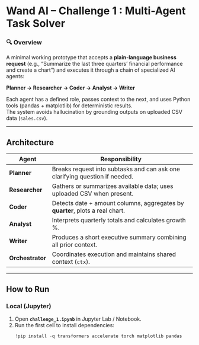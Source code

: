 # Wand AI – Challenge 1 : Multi-Agent Task Solver

### 🔍 Overview
A minimal working prototype that accepts a **plain-language business request** (e.g., “Summarize the last three quarters’ financial performance and create a chart”) and executes it through a chain of specialized AI agents:

**Planner → Researcher → Coder → Analyst → Writer**

Each agent has a defined role, passes context to the next, and uses Python tools (pandas + matplotlib) for deterministic results.  
The system avoids hallucination by grounding outputs on uploaded CSV data (`sales.csv`).

---

## Architecture

| Agent | Responsibility |
|--------|----------------|
| **Planner** | Breaks request into subtasks and can ask one clarifying question if needed. |
| **Researcher** | Gathers or summarizes available data; uses uploaded CSV when present. |
| **Coder** | Detects date + amount columns, aggregates by **quarter**, plots a real chart. |
| **Analyst** | Interprets quarterly totals and calculates growth %. |
| **Writer** | Produces a short executive summary combining all prior context. |
| **Orchestrator** | Coordinates execution and maintains shared context (`ctx`). |

---

##  How to Run

### Local (Jupyter)
1. Open **`challenge_1.ipynb`** in Jupyter Lab / Notebook.  
2. Run the first cell to install dependencies:
   ```python
   !pip install -q transformers accelerate torch matplotlib pandas
